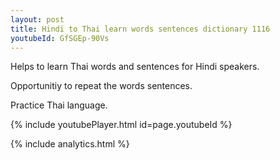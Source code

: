 ```yaml
---
layout: post
title: Hindi to Thai learn words sentences dictionary 1116 
youtubeId: GfSGEp-90Vs
---
```

 
 
Helps to learn Thai words and sentences for Hindi speakers.

Opportunitiy to repeat the words sentences. 

Practice Thai language. 
 
{% include youtubePlayer.html id=page.youtubeId %}
 
 
{% include analytics.html %}